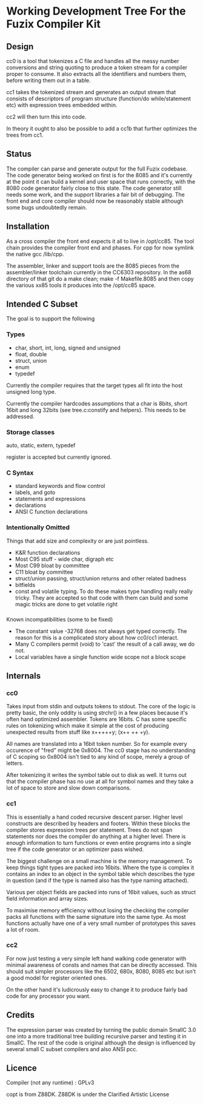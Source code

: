 # Working Development Tree For the Fuzix Compiler Kit

## Design

cc0 is a tool that tokenizes a C file and handles all the messy
number conversions and string quoting to produce a token stream for a
compiler proper to consume. It also extracts all the identifiers and numbers
them, before writing them out in a table.

cc1 takes the tokenized stream and generates an output stream that consists
of descriptors of program structure (function/do while/statement etc) with
expression trees embedded within.

cc2 will then turn this into code.

In theory it ought to also be possible to add a cc1b that further optimizes the
trees from cc1.

## Status

The compiler can parse and generate output for the full Fuzix codebase. The
code generator being worked on first is for the 8085 and it's currently at
the point it can build a kernel and user space that runs correctly, with the
8080 code generator fairly close to this state. The code generator still needs some work,
and the support libraries a fair bit of debugging. The front end and core
compiler should now be reasonably stable although some bugs undoubtedly
remain.

## Installation

As a cross compiler the front end expects it all to live in /opt/cc85. The
tool chain provides the compiler front end and phases. For cpp for now
symlink the native gcc /lib/cpp.

The assembler, linker and support tools are the 8085 pieces from the
assembler/linker toolchain currently in the CC6303 repository. In the
as68 directory of that git do a make clean; make -f Makefile.8085 and then
copy the various xx85 tools it produces into the /opt/cc85 space.

## Intended C Subset

The goal is to support the following

### Types

* char, short, int, long, signed and unsigned
* float, double
* struct, union
* enum
* typedef

Currently the compiler requires that the target types all fit into the host
unsigned long type.

Currently the compiler hardcodes assumptions that a char is 8bits, short
16bit and long 32bits (see tree.c:constify and helpers). This needs to be
addressed.

### Storage classes

auto, static, extern, typedef

register is accepted but currently ignored.

### C Syntax

* standard keywords and flow control
* labels, and goto
* statements and expressions
* declarations
* ANSI C function declarations

### Intentionally Omitted

Things that add size and complexity or are just pointless.

* K&R function declarations
* Most C95 stuff - wide char, digraph etc
* Most C99 bloat by committee
* C11 bloat by committee
* struct/union passing, struct/union returns and other related badness
* bitfields
* const and volatile typing. To do these makes type handling really really tricky. They are accepted so that code with them can build and some magic tricks are done to get volatile right

###

Known incompatibilities (some to be fixed)

* The constant value -32768 does not always get typed correctly. The reason for this is a complicated story about how cc0/cc1 interact.
* Many C compilers permit (void) to 'cast' the result of a call away, we do not.
* Local variables have a single function wide scope not a block scope

## Internals

### cc0

Takes input from stdin and outputs tokens to stdout. The core of the logic
is pretty basic, the only oddity is using strchr() in a few places because
it's often hand optimized assembler. Tokens are 16bits. C has some specific
rules on tokenizing which make it simple at the cost of producing unexpected
results from stuff like x+++++y; (x++ ++ +y).

All names are translated into a 16bit token number. So for example every
occurence of "fred" might be 0x8004. The cc0 stage has no understanding of
C scoping so 0x8004 isn't tied to any kind of scope, merely a group of
letters.

After tokenizing it writes the symbol table out to disk as well. It turns
out that the compiler phase has no use at all for symbol names and they
take a lot of space to store and slow down comparisons.

### cc1

This is essentially a hand coded recursive descent parser. Higher level
constructs are described by headers and footers. Within these blocks the
compiler stores expression trees per statement. Trees do not span statements
nor does the compiler do anything at a higher level. There is enough
information to turn functions or even entire programs into a single tree if
the code generator or an optimizer pass wished.

The biggest challenge on a small machine is the memory management. To keep
things tight types are packed into 16bits. Where the type is complex it
contains an index to an object in the symbol table which describes the type
in question (and if the type is named also has the type naming attached).

Various per object fields are packed into runs of 16bit values, such as
struct field information and array sizes.

To maximise memory efficiency without losing the checking the compiler packs
all functions with the same signature into the same type. As most functions
actually have one of a very small number of prototypes this saves a lot of
room.

### cc2

For now just testing a very simple left hand walking code generator with
minimal awareness of consts and names that can be directly accessed. This
should suit simpler processors like the 6502, 680x, 8080, 8085 etc but isn't
a good model for register oriented ones.

On the other hand it's ludicrously easy to change it to produce fairly bad
code for any processor you want.

## Credits

The expression parser was created by turning the public domain SmallC 3.0 one
into a more traditional tree building recursive parser and testing it in
SmallC. The rest of the code is original although the design is influenced by
several small C subset compilers and also ANSI pcc.

## Licence

Compiler (not any runtime)	:	GPLv3

copt is from Z88DK. Z88DK is under the Clarified Artistic License
